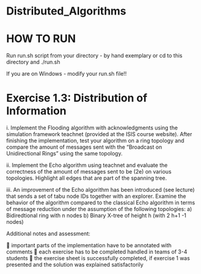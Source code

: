 # Distributed_Algorithms

# HOW TO RUN
Run run.sh script from your directory - by hand exemplary or cd to this directory and ./run.sh

If you are on Windows - modify your run.sh file!!

# Exercise 1.3: Distribution of Information

i. Implement the Flooding algorithm with acknowledgments using the simulation
  framework teachnet (provided at the ISIS course website). After finishing the
  implementation, test your algorithm on a ring topology and compare the
  amount of messages sent with the “Broadcast on Unidirectional Rings” using
  the same topology.

ii. Implement the Echo algorithm using teachnet and evaluate the correctness of
  the amount of messages sent to be (2e) on various topologies. Highlight all
  edges that are part of the spanning tree.

iii. An improvement of the Echo algorithm has been introduced (see lecture) that
  sends a set of tabu node IDs together with an explorer. Examine the behavior
  of the algorithm compared to the classical Echo algorithm in terms of message
  reduction under the assumption of the following topologies:
   a) Bidiredtional ring with n nodes
    b) Binary X-tree of height h (with 2 h+1 -1 nodes)
  
  Additional notes and assessment:

 important parts of the implementation have to be annotated with comments
 each exercise has to be completed handled in teams of 3-4 students
 the exercise sheet is successfully completed, if exercise 1 was presented and
the solution was explained satisfactorily
